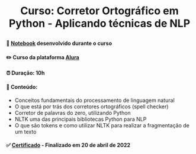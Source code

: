 # <p align="center"> <b> Curso: Corretor Ortográfico em Python - Aplicando técnicas de NLP </b> 

####  📓 <a href="https://github.com/diassmatheus/NLPCorretorOrtografico/blob/main/Corretor.ipynb">Notebook</a> desenvolvido durante o curso 
####  ✏️ Curso da plataforma <a href="https://cursos.alura.com.br/course/nlp-corretor-ortografico">Alura</a> 
####  ⏰ Duração: 10h 
####  📜 Conteúdo:
- Conceitos fundamentais do processamento de linguagem natural
- O que está por trás dos corretores ortográficos (spell checker)
- Corretor de palavras do zero, utilizando Python
- NLTK uma das principais bibliotecas Python para NLP
- O que são tokens e como utilizar NLTK para realizar a fragmentação de um texto
####  ✅ <a href="https://cursos.alura.com.br/user/diassmatheus/course/nlp-corretor-ortografico/certificate">Certificado</a> - Finalizado em 20 de abril de 2022
  
